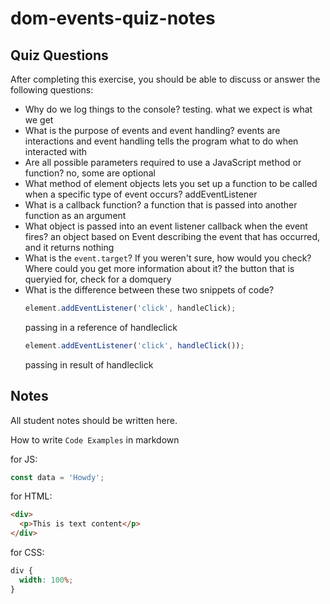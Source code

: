 # dom-events-quiz-notes

## Quiz Questions

After completing this exercise, you should be able to discuss or answer the following questions:

- Why do we log things to the console?
  testing. what we expect is what we get
- What is the purpose of events and event handling?
  events are interactions and event handling tells the program what to do when interacted with
- Are all possible parameters required to use a JavaScript method or function?
  no, some are optional
- What method of element objects lets you set up a function to be called when a specific type of event occurs?
  addEventListener
- What is a callback function?
  a function that is passed into another function as an argument
- What object is passed into an event listener callback when the event fires?
  an object based on Event describing the event that has occurred, and it returns nothing
- What is the `event.target`? If you weren't sure, how would you check? Where could you get more information about it?
  the button that is queryied for, check for a domquery
- What is the difference between these two snippets of code?
  ```js
  element.addEventListener('click', handleClick);
  ```
  passing in a reference of handleclick
  ```js
  element.addEventListener('click', handleClick());
  ```
  passing in result of handleclick

## Notes

All student notes should be written here.

How to write `Code Examples` in markdown

for JS:

```javascript
const data = 'Howdy';
```

for HTML:

```html
<div>
  <p>This is text content</p>
</div>
```

for CSS:

```css
div {
  width: 100%;
}
```
